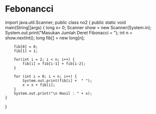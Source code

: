 # Febonancci
import java.util.Scanner;
public class no2 {
    public static void main(String[]args) {
		long x= 0;
		Scanner show = new Scanner(System.in);
        System.out.print("Masukan Jumlah Deret Fibonacci = ");
        int n = show.nextInt();
        long fib[] = new long[n];
         
        fib[0] = 0;
        fib[1] = 1;
         
        for(int i = 2; i < n; i++) {
            fib[i] = fib[i-1] + fib[i-2];
        }
         
        for (int i = 0; i < n; i++) {
            System.out.print(fib[i] +  " ");
			x = x + fib[i];
        }
		System.out.print("\n Hasil : " + x);
    }
 
}
